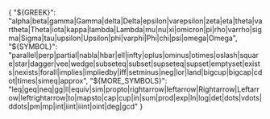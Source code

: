 {
	"${GREEK}": "alpha|beta|gamma|Gamma|delta|Delta|epsilon|varepsilon|zeta|eta|theta|vartheta|Theta|iota|kappa|lambda|Lambda|mu|nu|xi|omicron|pi|rho|varrho|sigma|Sigma|tau|upsilon|Upsilon|phi|varphi|Phi|chi|psi|omega|Omega",
	"${SYMBOL}": "parallel|perp|partial|nabla|hbar|ell|infty|oplus|ominus|otimes|oslash|square|star|dagger|vee|wedge|subseteq|subset|supseteq|supset|emptyset|exists|nexists|forall|implies|impliedby|iff|setminus|neg|lor|land|bigcup|bigcap|cdot|times|simeq|approx",
	"${MORE_SYMBOLS}": "leq|geq|neq|gg|ll|equiv|sim|propto|rightarrow|leftarrow|Rightarrow|Leftarrow|leftrightarrow|to|mapsto|cap|cup|in|sum|prod|exp|ln|log|det|dots|vdots|ddots|pm|mp|int|iint|iiint|oint|deg|gcd"
}
